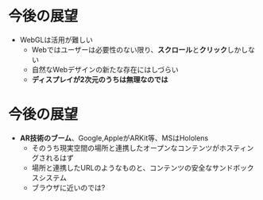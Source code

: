 # 今後の展望

* WebGLは活用が難しい
    * Webではユーザーは必要性のない限り、**スクロール**と**クリック**しかしない
    * 自然なWebデザインの新たな存在にはしづらい
    * **ディスプレイが2次元のうちは無理なのでは**

# 今後の展望

* **AR技術のブーム**、Google,AppleがARKit等、MSはHololens
    * そのうち現実空間の場所と連携したオープンなコンテンツがホスティングされるはず
    * 場所と連携したURLのようなものと、コンテンツの安全なサンドボックスシステム
    * ブラウザに近いのでは?